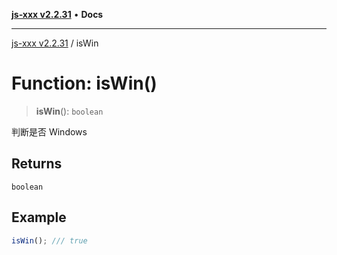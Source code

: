 [**js-xxx v2.2.31**](../README.md) • **Docs**

***

[js-xxx v2.2.31](../README.md) / isWin

# Function: isWin()

> **isWin**(): `boolean`

判断是否 Windows

## Returns

`boolean`

## Example

```ts
isWin(); /// true
```
